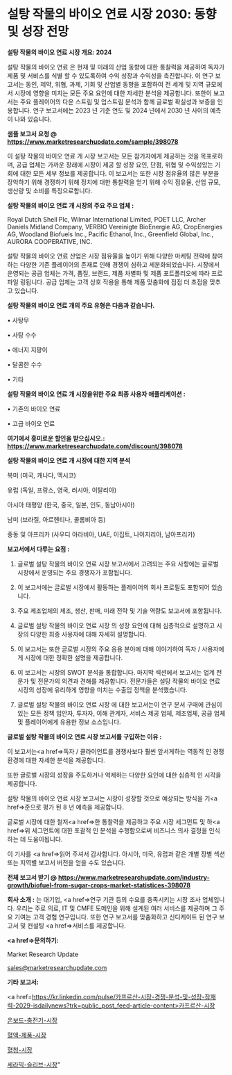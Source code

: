 # 설탕 작물의 바이오 연료 시장 2030: 동향 및 성장 전망

<strong>설탕 작물의 바이오 연료 시장 개요: 2024</strong>

설탕 작물의 바이오 연료 은 현재 및 미래의 산업 동향에 대한 통찰력을 제공하여 독자가 제품 및 서비스를 식별 할 수 있도록하여 수익 성장과 수익성을 촉진합니다. 이 연구 보고서는 동인, 제약, 위협, 과제, 기회 및 산업별 동향을 포함하여 전 세계 및 지역 규모에서 시장에 영향을 미치는 모든 주요 요인에 대한 자세한 분석을 제공합니다. 또한이 보고서는 주요 플레이어의 다운 스트림 및 업스트림 분석과 함께 글로벌 확실성과 보증을 인용합니다. 연구 보고서에는 2023 년 기준 연도 및 2024 년에서 2030 년 사이의 예측이 나와 있습니다.



<strong>샘플 보고서 요청 @ <a href=https://www.marketresearchupdate.com/sample/398078>https://www.marketresearchupdate.com/sample/398078</a></strong>

이 설탕 작물의 바이오 연료 개 시장 보고서는 모든 참가자에게 제공하는 것을 목표로하며, 공급 업체는 가까운 장래에 시장이 제공 할 성장 요인, 단점, 위협 및 수익성있는 기회에 대한 모든 세부 정보를 제공합니다. 이 보고서는 또한 시장 점유율의 많은 부분을 장악하기 위해 경쟁하기 위해 정치에 대한 통찰력을 얻기 위해 수익 점유율, 산업 규모, 생산량 및 소비를 특징으로합니다.



<strong>설탕 작물의 바이오 연료 개 시장의 주요 주요 업체 :</strong>

Royal Dutch Shell Plc, Wilmar International Limited, POET LLC, Archer Daniels Midland Company, VERBIO Vereinigte BioEnergie AG, CropEnergies AG, Woodland Biofuels Inc., Pacific Ethanol, Inc., Greenfield Global, Inc., AURORA COOPERATIVE, INC.

설탕 작물의 바이오 연료 산업은 시장 점유율을 높이기 위해 다양한 마케팅 전략에 참여하는 다양한 기존 플레이어의 존재로 인해 경쟁이 심하고 세분화되었습니다. 시장에서 운영되는 공급 업체는 가격, 품질, 브랜드, 제품 차별화 및 제품 포트폴리오에 따라 프로파일 링됩니다. 공급 업체는 고객 상호 작용을 통해 제품 맞춤화에 점점 더 초점을 맞추고 있습니다.



<strong>설탕 작물의 바이오 연료 개의 주요 유형은 다음과 같습니다.</strong>

• 사탕무

• 사탕 수수

• 에너지 지팡이

• 달콤한 수수

• 기타



<strong>설탕 작물의 바이오 연료 개 시장을위한 주요 최종 사용자 애플리케이션 :</strong>

• 기존의 바이오 연료

• 고급 바이오 연료



<strong>여기에서 흥미로운 할인을 받으십시오.: <a href=https://www.marketresearchupdate.com/discount/398078>https://www.marketresearchupdate.com/discount/398078</a></strong>



<strong>설탕 작물의 바이오 연료 개 시장에 대한 지역 분석</strong>

북미 (미국, 캐나다, 멕시코)

유럽 (독일, 프랑스, 영국, 러시아, 이탈리아)

아시아 태평양 (한국, 중국, 일본, 인도, 동남아시아)

남미 (브라질, 아르헨티나, 콜롬비아 등)

중동 및 아프리카 (사우디 아라비아, UAE, 이집트, 나이지리아, 남아프리카)



<strong>보고서에서 다루는 요점 :</strong>

1. 글로벌 설탕 작물의 바이오 연료 시장 보고서에서 고려되는 주요 사항에는 글로벌 시장에서 운영되는 주요 경쟁자가 포함됩니다.

2. 이 보고서에는 글로벌 시장에서 활동하는 플레이어의 회사 프로필도 포함되어 있습니다.

3. 주요 제조업체의 제조, 생산, 판매, 미래 전략 및 기술 역량도 보고서에 포함됩니다.

4. 글로벌 설탕 작물의 바이오 연료 시장 의 성장 요인에 대해 심층적으로 설명하고 시장의 다양한 최종 사용자에 대해 자세히 설명합니다.

5. 이 보고서는 또한 글로벌 시장의 주요 응용 분야에 대해 이야기하여 독자 / 사용자에게 시장에 대한 정확한 설명을 제공합니다.

6. 이 보고서는 시장의 SWOT 분석을 통합합니다. 마지막 섹션에서 보고서는 업계 전문가 및 전문가의 의견과 견해를 제공합니다. 전문가들은 설탕 작물의 바이오 연료 시장의 성장에 유리하게 영향을 미치는 수출입 정책을 분석했습니다.

7. 글로벌 설탕 작물의 바이오 연료 시장 에 대한 보고서는이 연구 문서 구매에 관심이있는 모든 정책 입안자, 투자자, 이해 관계자, 서비스 제공 업체, 제조업체, 공급 업체 및 플레이어에게 유용한 정보 소스입니다.



<strong>글로벌 설탕 작물의 바이오 연료 시장 보고서를 구입하는 이유 :</strong>

이 보고서는<a href=>독자 / 클</a>라이언트를 경쟁사보다 훨씬 앞서게하는 역동적 인 경쟁 환경에 대한 자세한 분석을 제공합니다.

또한 글로벌 시장의 성장을 주도하거나 억제하는 다양한 요인에 대한 심층적 인 시각을 제공합니다.

설탕 작물의 바이오 연료 시장 보고서는 시장이 성장할 것으로 예상되는 방식을 기<a href=>준으로</a> 평가 된 8 년 예측을 제공합니다.

글로벌 시장에 대한 철저<a href=>한 통찰력</a>을 제공하고 주요 시장 세그먼트 및 하<a href=>위 세그</a>먼트에 대한 포괄적 인 분석을 수행함으로써 비즈니스 의사 결정을 인식하는 데 도움이됩니다.

이 기사를 <a href=>읽어 주</a>셔서 감사합니다. 아시아, 미국, 유럽과 같은 개별 장별 섹션 또는 지역별 보고서 버전을 얻을 수도 있습니다.



<strong>전체 보고서 받기 @ <a href=https://www.marketresearchupdate.com/industry-growth/biofuel-from-sugar-crops-market-statistices-398078>https://www.marketresearchupdate.com/industry-growth/biofuel-from-sugar-crops-market-statistices-398078</a></strong>



<strong>회사 소개 :</strong>
는 대기업, <a href=>연구 기</a>관 등의 수요를 충족시키는 시장 조사 업체입니다. 우리는 주로 의료, IT 및 CMFE 도메인을 위해 설계된 여러 서비스를 제공하며 그 주요 기여는 고객 경험 연구입니다. 또한 연구 보고서를 맞춤화하고 신디케이트 된 연구 보고서 및 컨설팅 <a href=>서비</a>스를 제공합니다.



<strong><a href=>문의하기:</a></strong>

Market Research Update

sales@marketresearchupdate.com



<strong>기타 보고서:</strong>

<a href=https://kr.linkedin.com/pulse/카프르산-시장-경쟁-분석-및-성장-잠재력-2029-isdailynews?trk=public_post_feed-article-content>카프르산-시장</a>

<a href=https://www.linkedin.com/pulse/온보드-충전기-시장-동향-및-성장-전망-analytics-avenue-adventures-24-ana/>온보드-충전기-시장</a>

<a href=https://www.linkedin.com/pulse/혈액-제품-시장-동향-및-성장-전망-data-dive-diaries-24-analysis-0y4pf/>혈액-제품-시장</a>

<a href=https://www.linkedin.com/pulse/혈청-시장-진입-전략-및-위험-평가2029년-survey-spotlight-pro-24-analysis-5vrrf/>혈청-시장</a>

<a href=https://www.linkedin.com/pulse/세라믹-슬리브-시장-세분화-연구-및-목표-고객2030년-isdailynews-w3n5c/>세라믹-슬리브-시장</a>"

